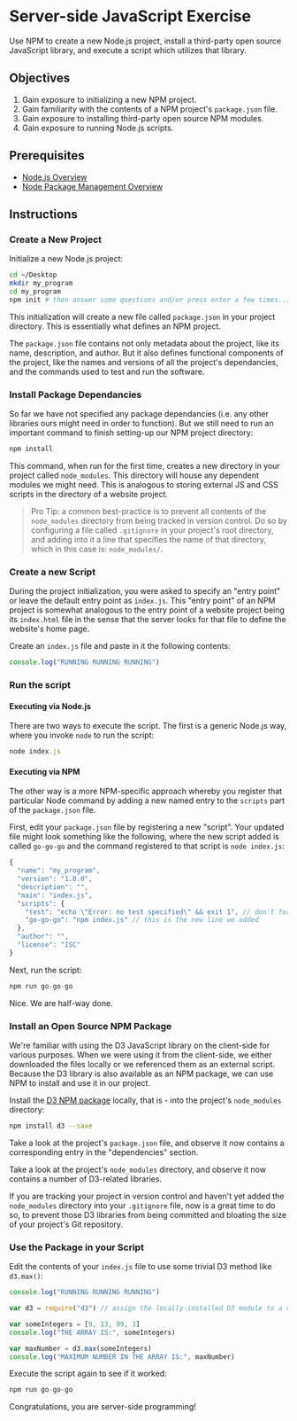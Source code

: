 # Server-side JavaScript Exercise

Use NPM to create a new Node.js project, install a third-party open source JavaScript library, and execute a script which utilizes that library.

## Objectives

  1. Gain exposure to initializing a new NPM project.
  2. Gain familiarity with the contents of a NPM project's `package.json` file.
  3. Gain exposure to installing third-party open source NPM modules.
  4. Gain exposure to running Node.js scripts.

## Prerequisites

  + [Node.js Overview](notes/javascript/node.md)
  + [Node Package Management Overview](notes/javascript/npm.md)

## Instructions

### Create a New Project

Initialize a new Node.js project:

```` sh
cd ~/Desktop
mkdir my_program
cd my_program
npm init # then answer some questions and/or press enter a few times...
````

This initialization will create a new file called `package.json` in your project directory. This is essentially what defines an NPM project.

The `package.json` file contains not only metadata about the project, like its name, description, and author. But it also defines functional components of the project, like the names and versions of all the project's dependancies, and the commands used to test and run the software.

### Install Package Dependancies

So far we have not specified any package dependancies (i.e. any other libraries ours might need in order to function). But we still need to run an important command to finish setting-up our NPM project directory:

```` sh
npm install
````

This command, when run for the first time, creates a new directory in your project called `node_modules`. This directory will house any dependent modules we might need. This is analogous to storing external JS and CSS scripts in the directory of a website project.

> Pro Tip: a common best-practice is to prevent all contents of the `node_modules` directory from being tracked in version control. Do so by configuring a file called `.gitignore` in your project's root directory, and adding into it a line that specifies the name of that directory, which in this case is: `node_modules/`.

### Create a new Script

During the project initialization, you were asked to specify an "entry point" or leave the default entry point as `index.js`. This "entry point" of an NPM project is somewhat analogous to the entry point of a website project being its `index.html` file in the sense that the server looks for that file to define the website's home page.

Create an `index.js` file and paste in it the following contents:

```` js
console.log("RUNNING RUNNING RUNNING")
````

### Run the script

#### Executing via Node.js

There are two ways to execute the script. The first is a generic Node.js way, where you invoke `node` to run the script:

```` js
node index.js
````

#### Executing via NPM

The other way is a more NPM-specific approach whereby you register that particular Node command by adding a new named entry to the `scripts` part of the `package.json` file.

First, edit your `package.json` file by registering a new "script". Your updated file might look something like the following, where the new script added is called `go-go-go` and the command registered to that script is `node index.js`:

```` js
{
  "name": "my_program",
  "version": "1.0.0",
  "description": "",
  "main": "index.js",
  "scripts": {
    "test": "echo \"Error: no test specified\" && exit 1", // don't forget this comma
    "go-go-go": "npm index.js" // this is the new line we added
  },
  "author": "",
  "license": "ISC"
}
````

Next, run the script:

```` js
npm run go-go-go
````

Nice. We are half-way done.

### Install an Open Source NPM Package

We're familiar with using the D3 JavaScript library on the client-side for various purposes. When we were using it from the client-side, we either downloaded the files locally or we referenced them as an external script. Because the D3 library is also available as an NPM package, we can use NPM to install and use it in our project.

Install the [D3 NPM package](https://www.npmjs.com/package/d3) locally, that is - into the project's `node_modules` directory:

```` sh
npm install d3 --save
````

Take a look at the project's `package.json` file, and observe it now contains a corresponding entry in the "dependencies" section.

Take a look at the project's `node_modules` directory, and observe it now contains a number of D3-related libraries.

If you are tracking your project in version control and haven't yet added the `node_modules` directory into your `.gitignore` file, now is a great time to do so, to prevent those D3 libraries from being committed and bloating the size of your project's Git repository.

### Use the Package in your Script

Edit the contents of your `index.js` file to use some trivial D3 method like `d3.max()`:

```` js
console.log("RUNNING RUNNING RUNNING")

var d3 = require("d3") // assign the locally-installed D3 module to a variable called d3 for further invocation. You can choose any variable name you want, but why not choose the official name we're already familiar with?

var someIntegers = [9, 13, 99, 3]
console.log("THE ARRAY IS:", someIntegers)

var maxNumber = d3.max(someIntegers)
console.log("MAXIMUM NUMBER IN THE ARRAY IS:", maxNumber)
````

Execute the script again to see if it worked:

```` js
npm run go-go-go
````

Congratulations, you are server-side programming!
